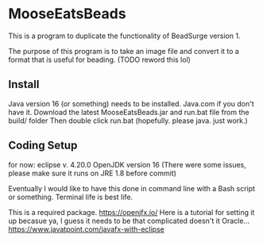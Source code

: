 # MooseEatsBeads
This is a program to duplicate the functionality of BeadSurge version 1.

The purpose of this program is to take an image file and convert it to a format that is useful for beading. (TODO reword this lol)


## Install

Java version 16 (or something) needs to be installed. Java.com if you don't have it.
Download the latest MooseEatsBeads.jar and run.bat file from the build/ folder
Then double click run.bat (hopefully. please java. just work.)



## Coding Setup

for now: eclipse v. 4.20.0
OpenJDK version 16  (There were some issues, please make sure it runs on JRE 1.8 before commit)

Eventually I would like to have this done in command line with a Bash script or something. Terminal life is best life.

This is a required package. 
https://openjfx.io/
Here is a tutorial for setting it up becasue ya, I guess it needs to be that complicated doesn't it Oracle...
https://www.javatpoint.com/javafx-with-eclipse